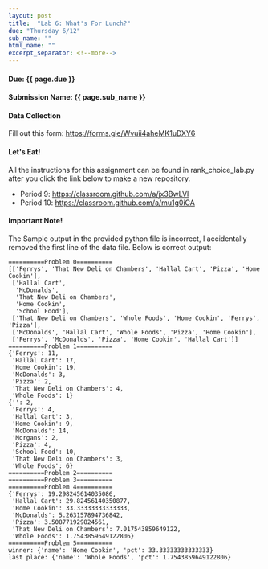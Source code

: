 ```yaml
---
layout: post
title:  "Lab 6: What's For Lunch?"
due: "Thursday 6/12"
sub_name: ""
html_name: ""
excerpt_separator: <!--more-->
---
```


#### Due: {{ page.due }}
#### Submission Name: {{ page.sub_name }}

#### Data Collection
Fill out this form: <https://forms.gle/Wvuii4aheMK1uDXY6>

#### Let's Eat!
All the instructions for this assignment can be found in rank_choice_lab.py after you click the link below to make a new repository.

* Period 9: <https://classroom.github.com/a/jx3BwLVl>
* Period 10: <https://classroom.github.com/a/mu1g0iCA>

#### Important Note!
The Sample output in the provided python file is incorrect, I accidentally removed the first line of the data file. Below is correct output:

```
==========Problem 0==========
[['Ferrys', 'That New Deli on Chambers', 'Hallal Cart', 'Pizza', 'Home Cookin'],
 ['Hallal Cart',
  'McDonalds',
  'That New Deli on Chambers',
  'Home Cookin',
  'School Food'],
 ['That New Deli on Chambers', 'Whole Foods', 'Home Cookin', 'Ferrys', 'Pizza'],
 ['McDonalds', 'Hallal Cart', 'Whole Foods', 'Pizza', 'Home Cookin'],
 ['Ferrys', 'McDonalds', 'Pizza', 'Home Cookin', 'Hallal Cart']]
==========Problem 1==========
{'Ferrys': 11,
 'Hallal Cart': 17,
 'Home Cookin': 19,
 'McDonalds': 3,
 'Pizza': 2,
 'That New Deli on Chambers': 4,
 'Whole Foods': 1}
{'': 2,
 'Ferrys': 4,
 'Hallal Cart': 3,
 'Home Cookin': 9,
 'McDonalds': 14,
 'Morgans': 2,
 'Pizza': 4,
 'School Food': 10,
 'That New Deli on Chambers': 3,
 'Whole Foods': 6}
==========Problem 2==========
==========Problem 3==========
==========Problem 4==========
{'Ferrys': 19.298245614035086,
 'Hallal Cart': 29.82456140350877,
 'Home Cookin': 33.33333333333333,
 'McDonalds': 5.263157894736842,
 'Pizza': 3.508771929824561,
 'That New Deli on Chambers': 7.017543859649122,
 'Whole Foods': 1.7543859649122806}
==========Problem 5==========
winner: {'name': 'Home Cookin', 'pct': 33.33333333333333}
last place: {'name': 'Whole Foods', 'pct': 1.7543859649122806}
```
